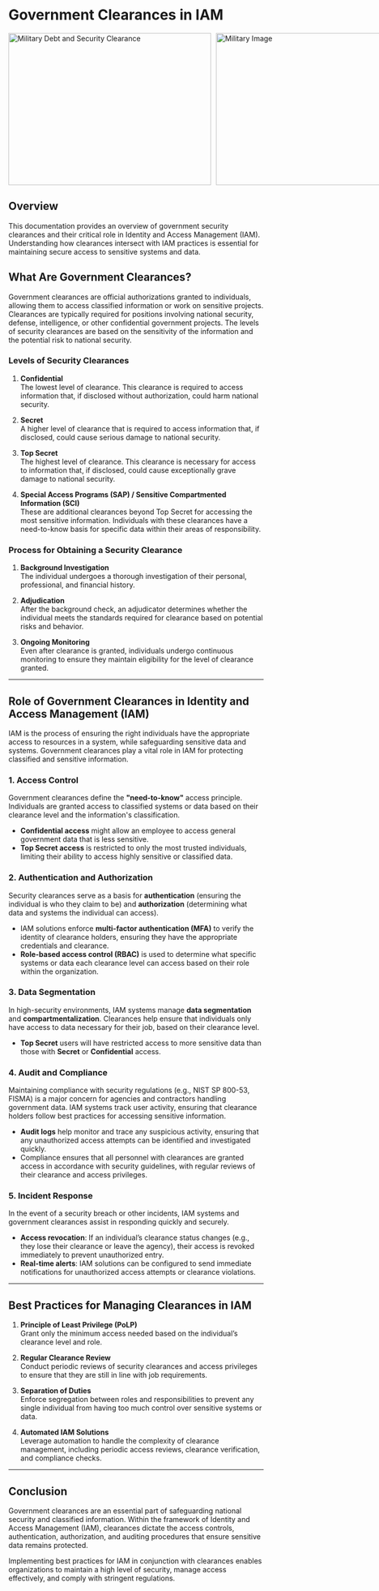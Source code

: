 # Government Clearances in IAM

<div style="display: flex; justify-content: space-between;">
  <img src="https://www.incharge.org/wp-content/uploads/2015/08/Military-Debt-Security-Clearance.png" alt="Military Debt and Security Clearance" width="400" height="300" style="margin-right: 10px;"/>
  <img src="https://media.defense.gov/2020/Jan/21/2002237135/-1/-1/0/200129-D-DV043-1002.PNG" alt="Military Image" width="600" height="300"/>
</div>

## Overview

This documentation provides an overview of government security clearances and their critical role in Identity and Access Management (IAM). Understanding how clearances intersect with IAM practices is essential for maintaining secure access to sensitive systems and data.

## What Are Government Clearances?

Government clearances are official authorizations granted to individuals, allowing them to access classified information or work on sensitive projects. Clearances are typically required for positions involving national security, defense, intelligence, or other confidential government projects. The levels of security clearances are based on the sensitivity of the information and the potential risk to national security.

### Levels of Security Clearances

1. **Confidential**  
   The lowest level of clearance. This clearance is required to access information that, if disclosed without authorization, could harm national security.
   
2. **Secret**  
   A higher level of clearance that is required to access information that, if disclosed, could cause serious damage to national security.

3. **Top Secret**  
   The highest level of clearance. This clearance is necessary for access to information that, if disclosed, could cause exceptionally grave damage to national security.

4. **Special Access Programs (SAP) / Sensitive Compartmented Information (SCI)**  
   These are additional clearances beyond Top Secret for accessing the most sensitive information. Individuals with these clearances have a need-to-know basis for specific data within their areas of responsibility.

### Process for Obtaining a Security Clearance

1. **Background Investigation**  
   The individual undergoes a thorough investigation of their personal, professional, and financial history.
   
2. **Adjudication**  
   After the background check, an adjudicator determines whether the individual meets the standards required for clearance based on potential risks and behavior.

3. **Ongoing Monitoring**  
   Even after clearance is granted, individuals undergo continuous monitoring to ensure they maintain eligibility for the level of clearance granted.

---

## Role of Government Clearances in Identity and Access Management (IAM)

IAM is the process of ensuring the right individuals have the appropriate access to resources in a system, while safeguarding sensitive data and systems. Government clearances play a vital role in IAM for protecting classified and sensitive information.

### 1. **Access Control**

Government clearances define the **"need-to-know"** access principle. Individuals are granted access to classified systems or data based on their clearance level and the information's classification. 

- **Confidential access** might allow an employee to access general government data that is less sensitive.
- **Top Secret access** is restricted to only the most trusted individuals, limiting their ability to access highly sensitive or classified data.

### 2. **Authentication and Authorization**

Security clearances serve as a basis for **authentication** (ensuring the individual is who they claim to be) and **authorization** (determining what data and systems the individual can access).

- IAM solutions enforce **multi-factor authentication (MFA)** to verify the identity of clearance holders, ensuring they have the appropriate credentials and clearance.
- **Role-based access control (RBAC)** is used to determine what specific systems or data each clearance level can access based on their role within the organization.

### 3. **Data Segmentation**

In high-security environments, IAM systems manage **data segmentation** and **compartmentalization**. Clearances help ensure that individuals only have access to data necessary for their job, based on their clearance level.

- **Top Secret** users will have restricted access to more sensitive data than those with **Secret** or **Confidential** access.

### 4. **Audit and Compliance**

Maintaining compliance with security regulations (e.g., NIST SP 800-53, FISMA) is a major concern for agencies and contractors handling government data. IAM systems track user activity, ensuring that clearance holders follow best practices for accessing sensitive information.

- **Audit logs** help monitor and trace any suspicious activity, ensuring that any unauthorized access attempts can be identified and investigated quickly.
- Compliance ensures that all personnel with clearances are granted access in accordance with security guidelines, with regular reviews of their clearance and access privileges.

### 5. **Incident Response**

In the event of a security breach or other incidents, IAM systems and government clearances assist in responding quickly and securely.

- **Access revocation**: If an individual’s clearance status changes (e.g., they lose their clearance or leave the agency), their access is revoked immediately to prevent unauthorized entry.
- **Real-time alerts**: IAM solutions can be configured to send immediate notifications for unauthorized access attempts or clearance violations.

---

## Best Practices for Managing Clearances in IAM

1. **Principle of Least Privilege (PoLP)**  
   Grant only the minimum access needed based on the individual’s clearance level and role.

2. **Regular Clearance Review**  
   Conduct periodic reviews of security clearances and access privileges to ensure that they are still in line with job requirements.

3. **Separation of Duties**  
   Enforce segregation between roles and responsibilities to prevent any single individual from having too much control over sensitive systems or data.

4. **Automated IAM Solutions**  
   Leverage automation to handle the complexity of clearance management, including periodic access reviews, clearance verification, and compliance checks.

---

## Conclusion

Government clearances are an essential part of safeguarding national security and classified information. Within the framework of Identity and Access Management (IAM), clearances dictate the access controls, authentication, authorization, and auditing procedures that ensure sensitive data remains protected.

Implementing best practices for IAM in conjunction with clearances enables organizations to maintain a high level of security, manage access effectively, and comply with stringent regulations.
